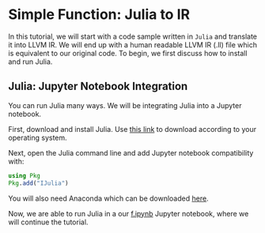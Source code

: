 # Simple Function: Julia to IR

In this tutorial, we will start with a code sample written in `Julia` and translate it into LLVM IR. We will end up with a human readable LLVM IR (.ll) file which is equivalent to our original code. To begin, we first discuss how to install and run Julia.

## Julia: Jupyter Notebook Integration

You can run Julia many ways. We will be integrating Julia into a Jupyter notebook.

First, download and install Julia. Use [this link](https://julialang.org/downloads/) to download according to your operating system.

Next, open the Julia command line and add Jupyter notebook compatibility with:

```julia
using Pkg
Pkg.add("IJulia")
```

You will also need Anaconda which can be downloaded [here](https://www.anaconda.com/products/distribution).

Now, we are able to run Julia in a our [f.ipynb](f.ipynb) Jupyter notebook, where we will continue the tutorial.
